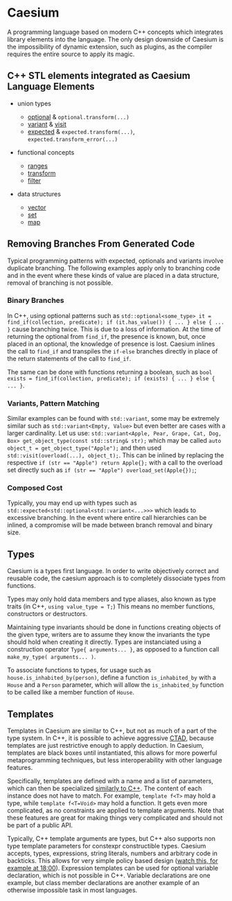 # Caesium

A programming language based on modern C++ concepts which integrates library elements into the language.
The only design downside of Caesium is the impossibility of dynamic extension, such as plugins, as the compiler requires the entire source to apply its magic.

## C++ STL elements integrated as Caesium Language Elements

- union types
  - [optional](https://en.cppreference.com/w/cpp/utility/optional) & `optional.transform(...)`
  - [variant](https://en.cppreference.com/w/cpp/utility/variant) & [visit](https://en.cppreference.com/w/cpp/utility/variant/visit)
  - [expected](https://en.cppreference.com/w/cpp/utility/expected) & `expected.transform(...)`,  `expected.transform_error(...)`

- functional concepts
  - [ranges](https://en.cppreference.com/w/cpp/ranges)
  - [transform](https://en.cppreference.com/w/cpp/ranges/transform_view)
  - [filter](https://en.cppreference.com/w/cpp/ranges/filter_view)

- data structures
  - [vector](https://en.cppreference.com/w/cpp/container/vector)
  - [set](https://en.cppreference.com/w/cpp/container/unordered_set)
  - [map](https://en.cppreference.com/w/cpp/container/unordered_map)

## Removing Branches From Generated Code

Typical programming patterns with expected, optionals and variants involve duplicate branching.
The following examples apply only to branching code and in the event where these kinds of value are placed in a data structure, removal of branching is not possible.

### Binary Branches

In C++, using optional patterns such as `std::optional<some_type> it = find_if(collection, predicate); if (it.has_value()) { ... } else { ... }` cause branching twice.
This is due to a loss of information.
At the time of returning the optional from `find_if`, the presence is known, but, once placed in an optional, the knowledge of presence is lost.
Caesium inlines the call to `find_if` and transpiles the `if-else` branches directly in place of the return statements of the call to `find_if`.

The same can be done with functions returning a boolean, such as `bool exists = find_if(collection, predicate); if (exists) { ... } else { ... }`.

### Variants, Pattern Matching

Similar examples can be found with `std::variant`, some may be extremely similar such as `std::variant<Empty, Value>` but even better are cases with a larger cardinality.
Let us use: `std::variant<Apple, Pear, Grape, Cat, Dog, Box> get_object_type(const std::string& str);` which may be called `auto object_t = get_object_type("Apple");` and then used `std::visit(overload(...), object_t);`.
This can be inlined by replacing the respective `if (str == "Apple") return Apple{};` with a call to the overload set directly such as `if (str == "Apple") overload_set(Apple{});`;

### Composed Cost

Typically, you may end up with types such as `std::expected<std::optional<std::variant<...>>>` which leads to excessive branching.
In the event where entire call hierarchies can be inlined, a compromise will be made between branch removal and binary size.

## Types

Caesium is a types first language.
In order to write objectively correct and reusable code, the caesium approach is to completely dissociate types from functions.

Types may only hold data members and type aliases, also known as type traits (in C++, `using value_type = T;`)
This means no member functions, constructors or destructors.

Maintaining type invariants should be done in functions creating objects of the given type, writers are to assume they know the invariants the type should hold when creating it directly.
Types are instanciated using a construction operator `Type{ arguments... }`, as opposed to a function call `make_my_type( arguments... )`.

To associate functions to types, for usage such as `house.is_inhabited_by(person)`, define a function `is_inhabited_by` with a `House` and a `Person` parameter, which will allow the `is_inhabited_by` function to be called like a member function of `House`.

## Templates

Templates in Caesium are similar to C++, but not as much of a part of the type system.
In C++, it is possible to achieve aggressive [CTAD](https://en.cppreference.com/w/cpp/language/class_template_argument_deduction), because templates are just restrictive enough to apply deduction.
In Caesium, templates are black boxes until instantiated, this allows for more powerful metaprogramming techniques, but less interoperability with other language features.

Specifically, templates are defined with a name and a list of parameters, which can then be specialized [similarly to C++](https://en.cppreference.com/w/cpp/language/partial_specialization).
The content of each instance does not have to match.
For example, `template f<T>` may hold a type, while `template f<T=Void>` may hold a function.
It gets even more complicated, as no constraints are applied to template arguments.
Note that these features are great for making things very complicated and should not be part of a public API.

Typically, C++ template arguments are types, but C++ also supports non type template parameters for constexpr constructible types.
Caesium accepts, types, expressions, string literals, numbers and arbitrary code in backticks.
This allows for very simple policy based design ([watch this, for example at 18:00](https://www.youtube.com/watch?v=HdzwvY8Mo-w&t=3564s&ab_channel=TheDLanguageFoundation)).
Expression templates can be used for optional variable declaration, which is not possible in C++.
Variable declarations are one example, but class member declarations are another example of an otherwise impossible task in most languages.
